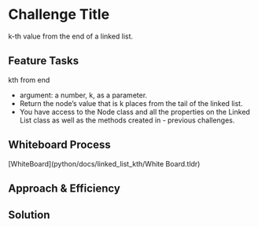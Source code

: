 # Challenge Title

k-th value from the end of a linked list.

## Feature Tasks

kth from end

- argument: a number, k, as a parameter.
- Return the node’s value that is k places from the tail of the linked list.
- You have access to the Node class and all the properties on the Linked List class as well as the methods created in - previous challenges.

## Whiteboard Process

[WhiteBoard](python/docs/linked_list_kth/White Board.tldr)

## Approach & Efficiency
<!-- What approach did you take? Why? What is the Big O space/time for this approach? -->

## Solution
<!-- Show how to run your code, and examples of it in action -->
